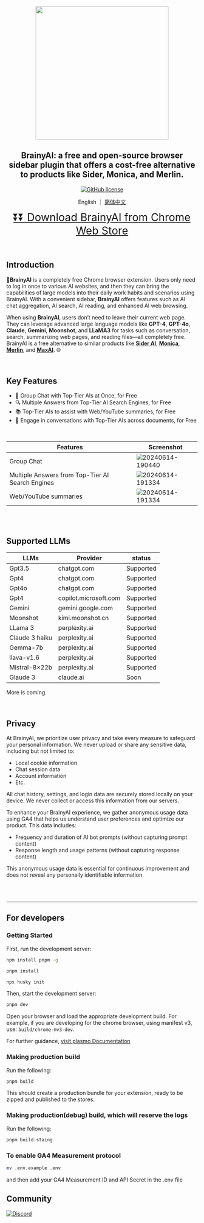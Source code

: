 <div align="center">
<img src="https://raw.githubusercontent.com/luyu0279/BrainyAi/main/misc/logo.png" width="350px">
<h2>BrainyAI: a free and open-source browser sidebar plugin that offers a cost-free alternative to products like Sider, Monica, and Merlin. </h2>

[![GitHub license](https://img.shields.io/badge/license-GLP%203.0-blue)](https://github.com/luyu0279/BrainyAi/blob/main/LICENSE)

English ｜ [简体中文](README_ZH-CN.md)
<p>
  <a style="font-size: 28px" href="https://chromewebstore.google.com/detail/brainyai/jmcllpdchgacpnpgechgncndkfdogdah?utm_source=github&utm_medium=pr&utm_campaign=0614">
  ⏬⏬ Download BrainyAI from Chrome Web Store
</a>
</p>
</div>

<br>

## Introduction

🧠**BrainyAI** is a completely free Chrome browser extension. Users only need to log in once to various AI websites, and then they can bring the capabilities of large models into their daily work habits and scenarios using BrainyAI. With a convenient sidebar, **BrainyAI** offers features such as AI chat aggregation, AI search, AI reading, and enhanced AI web browsing.

When using **BrainyAI**, users don’t need to leave their current web page. They can leverage advanced large language models like **GPT-4**, **GPT-4o**, **Claude**, **Gemini**, **Moonshot**, and **LLaMA3** for tasks such as conversation, search, summarizing web pages, and reading files—all completely free. BrainyAI is a free alternative to similar products like **[Sider AI](https://sider.ai)**, **[Monica](https://monica.im)**, **[Merlin](https://www.getmerlin.in)**, and **[MaxAI](https:///www.maxai.me)**. 🌐


<br>


## Key Features

- 🤖 Group Chat with Top-Tier AIs at Once, for Free
- 🔍 Multiple Answers from Top-Tier AI Search Engines, for Free
- 📚 Top-Tier AIs to assist with Web/YouTube summaries, for Free
- 💬 Engage in conversations with Top-Tier AIs across documents, for Free


<br>


| Features | Screenshot                                                                                         | 
| -------- |----------------------------------------------------------------------------------------------------| 
| Group Chat     | ![20240614-190440](https://raw.githubusercontent.com/luyu0279/BrainyAi/main/misc/group_chat.gif)   | 
| Multiple Answers from Top-Tier AI Search Engines  | ![20240614-191334](https://raw.githubusercontent.com/luyu0279/BrainyAi/main/misc/multi_answer.gif) | 
| Web/YouTube summaries     | ![20240614-191334](https://raw.githubusercontent.com/luyu0279/BrainyAi/main/misc/summaries.gif)                                       | 





<br>
<br>


## Supported LLMs



| LLMs | Provider | status |
| -------- | -------- | -------- |
| Gpt3.5     | chatgpt.com     | Supported     |
| Gpt4     | chatgpt.com     | Supported     |
| Gpt4o     | chatgpt.com     | Supported     |
| Gpt4     | copilot.microsoft.com     | Supported  |
| Gemini     | gemini.google.com     | Supported     |
| Moonshot     | kimi.moonshot.cn     | Supported     |
| LLama 3    | perplexity.ai     | Supported     |
| Claude 3 haiku     | perplexity.ai     | Supported     |
| Gemma-7b    | perplexity.ai     | Supported     |
| llava-v1.6    | perplexity.ai     | Supported     |
| Mistral-8×22b| perplexity.ai     | Supported     |
| Glaude 3     | claude.ai     | Soon     |


More is coming.

<br>

## Privacy

At BrainyAI, we prioritize user privacy and take every measure to safeguard your personal information. We never upload or share any sensitive data, including but not limited to:

- Local cookie information
- Chat session data
- Account information
- Etc.

All chat history, settings, and login data are securely stored locally on your device. We never collect or access this information from our servers.

To enhance your BrainyAI experience, we gather anonymous usage data using GA4 that helps us understand user preferences and optimize our product. This data includes:

- Frequency and duration of AI bot prompts (without capturing prompt content)
- Response length and usage patterns (without capturing response content)

This anonymous usage data is essential for continuous improvement and does not reveal any personally identifiable information.

<br>
<br>


---

## For developers


### Getting Started

First, run the development server:
```bash
npm install pnpm -g
```

```bash
pnpm install
```

```bash
npx husky init 
```

Then, start the development server:
```bash
pnpm dev
```

Open your browser and load the appropriate development build. For example, if you are developing for the chrome browser, using manifest v3, use: `build/chrome-mv3-dev`.

For further guidance, [visit plasmo Documentation](https://docs.plasmo.com/)

### Making production build

Run the following:

```bash
pnpm build
```

This should create a production bundle for your extension, ready to be zipped and published to the stores.

### Making production(debug) build, which will reserve the logs

Run the following:

```bash
pnpm build:staing
```

### To enable GA4 Measurement protocol

```bash
mv .env.example .env
```

and then add your GA4 Measurement ID and API Secret in the .env file



## Community

<a href="https://discord.gg/FXgVQQwP8s">
    <img src="https://img.shields.io/discord/981138088757690398?label=Discord&logo=discord&logoColor=white&style=for-the-badge" alt="Discord">
</a>
